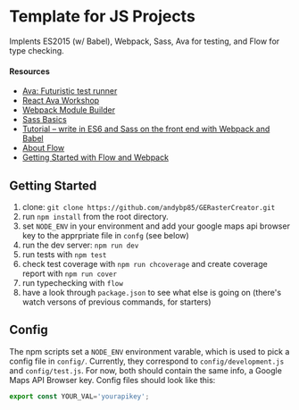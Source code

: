 Template for JS Projects
========

Implents ES2015 (w/ Babel), Webpack, Sass, Ava for testing, and Flow for type checking.

#### Resources
* [Ava: Futuristic test runner](https://github.com/avajs/ava)
* [React Ava Workshop](https://github.com/kentcdodds/react-ava-workshop/blob/master/INSTRUCTIONS.md)
* [Webpack Module Builder](https://webpack.github.io/docs/usage.html)
* [Sass Basics](http://sass-lang.com/guide)
* [Tutorial – write in ES6 and Sass on the front end with Webpack and Babel](http://tech.90min.com/?p=1340)
* [About Flow](https://flowtype.org/docs/about-flow.html)
* [Getting Started with Flow and Webpack](http://blog.iansinnott.com/getting-started-with-flow-and-webpack/)


Getting Started
---------------

1. clone: `git clone https://github.com/andybp85/GERasterCreator.git`
2. run `npm install` from the root directory.
3. set `NODE_ENV` in your environment and add your google maps api browser key to the apprpriate file in `confg` (see below)
4. run the dev server: `npm run dev`
5. run tests with `npm test`
6. check test coverage with `npm run chcoverage` and create coverage report with `npm run cover`
7. run typechecking with `flow`
8. have a look through `package.json` to see what else is going on (there's watch versons of previous commands, for starters)

Config
------

The npm scripts set a `NODE_ENV` environment varable, which is used to pick a config file in `config/`. Currently, they correspond to `config/development.js` and `config/test.js`. For now, both should contain the same info, a Google Maps API Browser key. Config files should look like this:
```js
export const YOUR_VAL='yourapikey';

```
